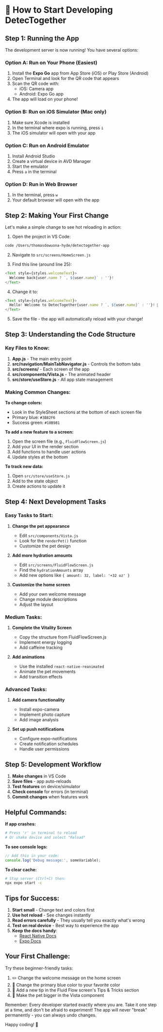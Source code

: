 # 🚀 How to Start Developing DetecTogether

## Step 1: Running the App

The development server is now running! You have several options:

### Option A: Run on Your Phone (Easiest)
1. Install the **Expo Go** app from App Store (iOS) or Play Store (Android)
2. Open Terminal and look for the QR code that appears
3. Scan the QR code with:
   - iOS: Camera app
   - Android: Expo Go app
4. The app will load on your phone!

### Option B: Run on iOS Simulator (Mac only)
1. Make sure Xcode is installed
2. In the terminal where expo is running, press `i`
3. The iOS simulator will open with your app

### Option C: Run on Android Emulator
1. Install Android Studio
2. Create a virtual device in AVD Manager
3. Start the emulator
4. Press `a` in the terminal

### Option D: Run in Web Browser
1. In the terminal, press `w`
2. Your default browser will open with the app

## Step 2: Making Your First Change

Let's make a simple change to see hot reloading in action:

1. Open the project in VS Code:
```bash
code /Users/thomasdowuona-hyde/detectogether-app
```

2. Navigate to `src/screens/HomeScreen.js`

3. Find this line (around line 25):
```javascript
<Text style={styles.welcomeText}>
  Welcome back{user.name ? `, ${user.name}` : ''}!
</Text>
```

4. Change it to:
```javascript
<Text style={styles.welcomeText}>
  Hello! Welcome to DetecTogether{user.name ? `, ${user.name}` : ''}! 🎉
</Text>
```

5. Save the file - the app will automatically reload with your change!

## Step 3: Understanding the Code Structure

### Key Files to Know:

1. **App.js** - The main entry point
2. **src/navigation/MainTabNavigator.js** - Controls the bottom tabs
3. **src/screens/** - Each screen of the app
4. **src/components/Vista.js** - The animated header
5. **src/store/useStore.js** - All app state management

### Making Common Changes:

**To change colors:**
- Look in the StyleSheet sections at the bottom of each screen file
- Primary blue: `#3B82F6`
- Success green: `#10B981`

**To add a new feature to a screen:**
1. Open the screen file (e.g., `FluidFlowScreen.js`)
2. Add your UI in the render section
3. Add functions to handle user actions
4. Update styles at the bottom

**To track new data:**
1. Open `src/store/useStore.js`
2. Add to the state object
3. Create actions to update it

## Step 4: Next Development Tasks

### Easy Tasks to Start:
1. **Change the pet appearance** 
   - Edit `src/components/Vista.js`
   - Look for the `renderPet()` function
   - Customize the pet design

2. **Add more hydration amounts**
   - Edit `src/screens/FluidFlowScreen.js`
   - Find the `hydrationAmounts` array
   - Add new options like `{ amount: 32, label: '+32 oz' }`

3. **Customize the home screen**
   - Add your own welcome message
   - Change module descriptions
   - Adjust the layout

### Medium Tasks:
1. **Complete the Vitality Screen**
   - Copy the structure from FluidFlowScreen.js
   - Implement energy logging
   - Add caffeine tracking

2. **Add animations**
   - Use the installed `react-native-reanimated`
   - Animate the pet movements
   - Add transition effects

### Advanced Tasks:
1. **Add camera functionality**
   - Install expo-camera
   - Implement photo capture
   - Add image analysis

2. **Set up push notifications**
   - Configure expo-notifications
   - Create notification schedules
   - Handle user permissions

## Step 5: Development Workflow

1. **Make changes** in VS Code
2. **Save files** - app auto-reloads
3. **Test features** on device/simulator
4. **Check console** for errors (in terminal)
5. **Commit changes** when features work

## Helpful Commands:

**If app crashes:**
```bash
# Press 'r' in terminal to reload
# Or shake device and select "Reload"
```

**To see console logs:**
```javascript
// Add this in your code:
console.log('Debug message:', someVariable);
```

**To clear cache:**
```bash
# Stop server (Ctrl+C) then:
npx expo start -c
```

## Tips for Success:

1. **Start small** - Change text and colors first
2. **Use hot reload** - See changes instantly
3. **Read errors carefully** - They usually tell you exactly what's wrong
4. **Test on real device** - Best way to experience the app
5. **Keep the docs handy**: 
   - [React Native Docs](https://reactnative.dev/docs/getting-started)
   - [Expo Docs](https://docs.expo.dev/)

## Your First Challenge:

Try these beginner-friendly tasks:
1. ✏️ Change the welcome message on the home screen
2. 🎨 Change the primary blue color to your favorite color
3. 📝 Add a new tip in the Fluid Flow screen's Tips & Tricks section
4. 🐾 Make the pet bigger in the Vista component

Remember: Every developer started exactly where you are. Take it one step at a time, and don't be afraid to experiment! The app will never "break" permanently - you can always undo changes.

Happy coding! 🚀